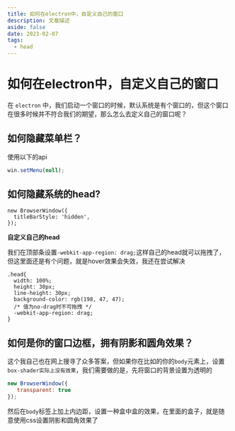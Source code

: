 ```yaml
---
title: 如何在electron中，自定义自己的窗口
description: 文章描述
aside: false
date: 2023-02-07
tags:
  - head
---
```


# 如何在electron中，自定义自己的窗口

在 `electron` 中，我们启动一个窗口的时候，默认系统是有个窗口的，但这个窗口在很多时候并不符合我们的期望，那么怎么去定义自己的窗口呢？


## 如何隐藏菜单栏？
使用以下的api
```ts
win.setMenu(null);
```

## 如何隐藏系统的head?

```ts{2}
new BrowserWindow({
  titleBarStyle: 'hidden',
});
```

**自定义自己的head**

我们在顶部条设置`-webkit-app-region: drag;`这样自己的head就可以拖拽了，但这里面还是有个问题，就是hover效果会失效，我还在尝试解决
```css{7}
.head{
  width: 100%;
  height: 30px;
  line-height: 30px;
  background-color: rgb(198, 47, 47);
  /* 值为no-drag时不可拖拽 */
  -webkit-app-region: drag;
}
```

## 如何是你的窗口边框，拥有阴影和圆角效果？
这个我自己也在网上搜寻了众多答案，但如果你在比如的你的`body`元素上，设置`box-shader实际上没有效果`，我们需要做的是，先将窗口的背景设置为透明的
```js
new BrowserWindow({
   transparent: true
});
```

然后在`body`标签上加上内边距，设置一种盒中盒的效果，在里面的盒子，就是随意使用css设置阴影和圆角效果了
